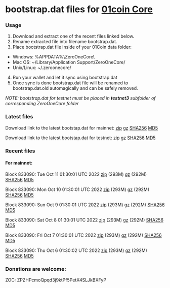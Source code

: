 # bootstrap.dat files for [01coin Core](https://01coin.io)

### Usage

1. Download and extract one of the recent files linked below.
2. Rename extracted file into filename bootstrap.dat.
3. Place bootstrap.dat file inside of your 01Coin data folder:
 - Windows: %APPDATA%\ZeroOneCore\
 - Mac OS: ~/Library/Application Support/ZeroOneCore/
 - Unix/Linux: ~/.zeroonecore/
4. Run your wallet and let it sync using bootstrap.dat
5. Once sync is done bootstrap.dat file will be renamed to bootstrap.dat.old automagically and can be safely removed.

_NOTE: bootstrap.dat for testnet must be placed in **testnet3** subfolder of corresponding ZeroOneCore folder_

### Latest files
Download link to the latest bootstap.dat for mainnet: [zip](https://files.01coin.io/mainnet/bootstrap.dat.zip) [gz](https://files.01coin.io/mainnet/bootstrap.dat.tar.gz) [SHA256](https://files.01coin.io/mainnet/sha256.txt) [MD5](https://files.01coin.io/mainnet/md5.txt)

Download link to the latest bootstap.dat for testnet: [zip](https://files.01coin.io/testnet/bootstrap.dat.zip) [gz](https://files.01coin.io/testnet/bootstrap.dat.tar.gz) [SHA256](https://files.01coin.io/testnet/sha256.txt) [MD5](https://files.01coin.io/testnet/md5.txt)

### Recent files

#### For mainnet:

Block 833090: Tue Oct 11 01:30:01 UTC 2022 [zip](https://files.01coin.io/mainnet/2022-10-11/bootstrap.dat.zip) (293M) [gz](https://files.01coin.io/mainnet/2022-10-11/bootstrap.dat.tar.gz) (292M) [SHA256](https://files.01coin.io/mainnet/2022-10-11/sha256.txt) [MD5](https://files.01coin.io/mainnet/2022-10-11/md5.txt)

Block 833090: Mon Oct 10 01:30:01 UTC 2022 [zip](https://files.01coin.io/mainnet/2022-10-10/bootstrap.dat.zip) (293M) [gz](https://files.01coin.io/mainnet/2022-10-10/bootstrap.dat.tar.gz) (292M) [SHA256](https://files.01coin.io/mainnet/2022-10-10/sha256.txt) [MD5](https://files.01coin.io/mainnet/2022-10-10/md5.txt)

Block 833090: Sun Oct  9 01:30:01 UTC 2022 [zip](https://files.01coin.io/mainnet/2022-10-09/bootstrap.dat.zip) (293M) [gz](https://files.01coin.io/mainnet/2022-10-09/bootstrap.dat.tar.gz) (292M) [SHA256](https://files.01coin.io/mainnet/2022-10-09/sha256.txt) [MD5](https://files.01coin.io/mainnet/2022-10-09/md5.txt)

Block 833090: Sat Oct  8 01:30:01 UTC 2022 [zip](https://files.01coin.io/mainnet/2022-10-08/bootstrap.dat.zip) (293M) [gz](https://files.01coin.io/mainnet/2022-10-08/bootstrap.dat.tar.gz) (292M) [SHA256](https://files.01coin.io/mainnet/2022-10-08/sha256.txt) [MD5](https://files.01coin.io/mainnet/2022-10-08/md5.txt)

Block 833090: Fri Oct  7 01:30:01 UTC 2022 [zip](https://files.01coin.io/mainnet/2022-10-07/bootstrap.dat.zip) (293M) [gz](https://files.01coin.io/mainnet/2022-10-07/bootstrap.dat.tar.gz) (292M) [SHA256](https://files.01coin.io/mainnet/2022-10-07/sha256.txt) [MD5](https://files.01coin.io/mainnet/2022-10-07/md5.txt)

Block 833090: Thu Oct  6 01:30:02 UTC 2022 [zip](https://files.01coin.io/mainnet/2022-10-06/bootstrap.dat.zip) (293M) [gz](https://files.01coin.io/mainnet/2022-10-06/bootstrap.dat.tar.gz) (292M) [SHA256](https://files.01coin.io/mainnet/2022-10-06/sha256.txt) [MD5](https://files.01coin.io/mainnet/2022-10-06/md5.txt)


### Donations are welcome:

ZOC: ZPZHPcmoQpqd3j9ktPf5PetX4SLJkBXFyP
